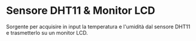 # Sensore DHT11 & Monitor LCD
Sorgente per acquisire in input la temperatura e l'umidità dal sensore DHT11 e trasmetterlo su un monitor LCD. 
